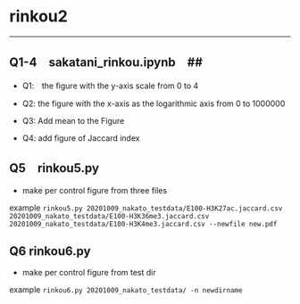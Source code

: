 # rinkou2 #

----

## Q1-4　sakatani_rinkou.ipynb　##

- Q1:　the figure with the y-axis scale from 0 to 4

- Q2: the figure with the x-axis as the logarithmic axis from 0 to 1000000

- Q3: Add mean to the Figure

- Q4: add figure of Jaccard index

## Q5　rinkou5.py ##

- make per control figure from three files

example
 ``rinkou5.py 20201009_nakato_testdata/E100-H3K27ac.jaccard.csv 20201009_nakato_testdata/E100-H3K36me3.jaccard.csv 20201009_nakato_testdata/E100-H3K4me3.jaccard.csv --newfile new.pdf``

## Q6 rinkou6.py ##

- make per control figure from test dir

example
``rinkou6.py 20201009_nakato_testdata/ -n newdirname``
